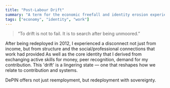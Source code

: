 ```yaml
---
title: "Post-Labour Drift"
summary: "A term for the economic freefall and identity erosion experienced after skill obsolescence."
tags: ["economy", "identity", "work"]
---
```


> “To drift is not to fail. It is to search after being unmoored.”

After being redeployed in 2012, I experienced a disconnect not just from income, but from structure and the social/professional connections that work had provided As well as the core identity that I derived from exchanging active skills for money, peer recognition, demand for my contribution. 
This 'drift' is a lingering state — one that reshapes how we relate to contribution and systems.

DePIN offers not just reemployment, but redeployment with sovereignty.
